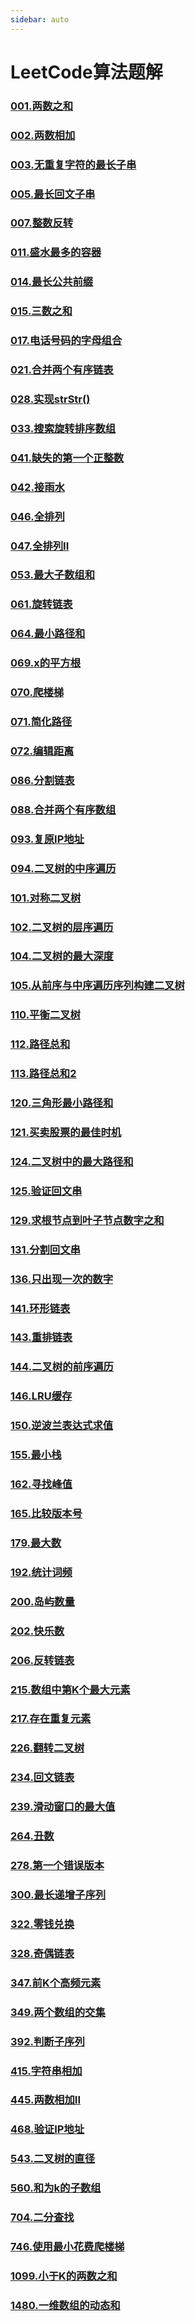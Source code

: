 ```yaml
---
sidebar: auto
---
```


# LeetCode算法题解

### [001.两数之和](./01.两数之和.md)
### [002.两数相加](./02.两数之和.md)
### [003.无重复字符的最长子串](./03.无重复字符的最长子串.md)
### [005.最长回文子串](./05.最长回文串.md)
### [007.整数反转](./07.整数反转.md)
### [011.盛水最多的容器](./11.盛水最多的容器.md)
### [014.最长公共前缀](./014.最长公共前缀.md)
### [015.三数之和](./015.三数之和.md)
### [017.电话号码的字母组合](./017.电话号码的字母组合.md)
### [021.合并两个有序链表](./021.合并两个有序链表.md)
### [028.实现strStr()](./028.实现strStr().md)
### [033.搜索旋转排序数组](./033.搜索旋转排序数组.md)
### [041.缺失的第一个正整数](./041.缺失的第一个正整数.md)
### [042.接雨水](./042.接雨水.md)
### [046.全排列](./046.全排列.md)
### [047.全排列II](./047.全排列II.md)
### [053.最大子数组和](./053.最大子数组和.md)
### [061.旋转链表](./061.旋转链表.md)
### [064.最小路径和](./064.最小路径和.md)
### [069.x的平方根](./069.x的平方根.md)
### [070.爬楼梯](./070.爬楼梯.md)
### [071.简化路径](./071.简化路径.md)
### [072.编辑距离](./072.编辑距离.md)
### [086.分割链表](./086.分割链表.md)
### [088.合并两个有序数组](./088.合并两个有序数组.md)
### [093.复原IP地址](./093.复原IP地址.md)
### [094.二叉树的中序遍历](./094.二叉树的中序遍历.md)
### [101.对称二叉树](./101.对称二叉树.md)
### [102.二叉树的层序遍历](./102.二叉树的层序遍历.md)
### [104.二叉树的最大深度](./104.二叉树的最大深度.md)
### [105.从前序与中序遍历序列构建二叉树](./105.从前序与中序遍历序列构建二叉树.md)
### [110.平衡二叉树](./110.平衡二叉树.md)
### [112.路径总和](./112.路径总和.md)
### [113.路径总和2](./113.路径总和2.md)
### [120.三角形最小路径和](./120.三角形最小路径和.md)
### [121.买卖股票的最佳时机](./121.买卖股票的最佳时机.md)
### [124.二叉树中的最大路径和](./124.二叉树中的最大路径和.md)
### [125.验证回文串](./125.验证回文串.md)
### [129.求根节点到叶子节点数字之和](./129.求根节点到叶子节点数字之和.md)
### [131.分割回文串](./131.分割回文串.md)
### [136.只出现一次的数字](./136.只出现一次的数字.md)
### [141.环形链表](./141.环形链表.md)
### [143.重排链表](./143.重排链表.md)
### [144.二叉树的前序遍历](./144.二叉树的前序遍历.md)
### [146.LRU缓存](./146.LRU缓存.md)
### [150.逆波兰表达式求值](./150.逆波兰表达式求值.md)
### [155.最小栈](./155.最小栈.md)
### [162.寻找峰值](./162.寻找峰值.md)
### [165.比较版本号](./165.比较版本号.md)
### [179.最大数](./179.最大数.md)
### [192.统计词频](./192.统计词频.md)
### [200.岛屿数量](./200.岛屿数量.md)
### [202.快乐数](./202.快乐数.md)
### [206.反转链表](./206.反转链表.md)
### [215.数组中第K个最大元素](./215.数组中第K个最大元素.md)
### [217.存在重复元素](./217.存在重复元素.md)
### [226.翻转二叉树](./226.翻转二叉树.md)
### [234.回文链表](./234.回文链表.md)
### [239.滑动窗口的最大值](./239.滑动窗口的最大值.md)
### [264.丑数](./264.丑数.md)
### [278.第一个错误版本](./278.第一个错误版本.md)
### [300.最长递增子序列](./300.最长递增子序列.md)
### [322.零钱兑换](./322.零钱兑换.md)
### [328.奇偶链表](./328.奇偶链表.md)
### [347.前K个高频元素](./347.前K个高频元素.md)
### [349.两个数组的交集](./349.两个数组的交集.md)
### [392.判断子序列](./392.判断子序列.md)
### [415.字符串相加](./415.字符串相加.md)
### [445.两数相加II](./445.两数相加II.md)
### [468.验证IP地址](./468.验证IP地址.md)
### [543.二叉树的直径](./543.二叉树的直径.md)
### [560.和为k的子数组](./560.和为k的子数组.md)
### [704.二分查找](./704.二分查找.md)
### [746.使用最小花费爬楼梯](./746.使用最小花费爬楼梯.md)
### [1099.小于K的两数之和](./1099.小于K的两数之和.md)
### [1480.一维数组的动态和](./1480.一维数组的动态和.md)
